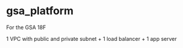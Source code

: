 # gsa_platform
For the GSA 18F

1 VPC with public and private subnet + 1 load balancer + 1 app server
